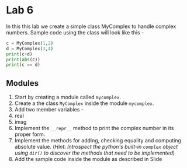 # Lab 6

In this this lab we create a simple class MyComplex to handle complex numbers.
Sample code using the class will look like this -
```python
c = MyComplex(1,2)
d = MyComplex(3,4)
print(c+d)
print(abs(c))
print(c == d)
```
## Modules
1. Start by creating a module called `mycomplex`.
2. Create a the class `MyComplex` inside the module `mycomplex`.
3. Add two member variables -
  1. real
  2. imag
4. Implement the `__repr__` method to print the complex number in its proper form.
5. Implement the methods for adding, checking equality and computing absolute value. (*Hint: Introspect the python's built-in `complex` object using `dir()` to discover the methods that need to be implemented*)
6. Add the sample code inside the module as described in Slide
